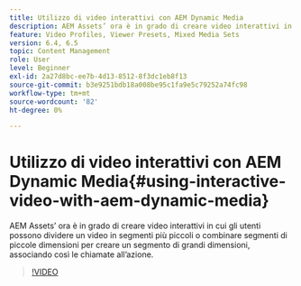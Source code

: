 ```yaml
---
title: Utilizzo di video interattivi con AEM Dynamic Media
description: AEM Assets’ ora è in grado di creare video interattivi in cui gli utenti possono dividere un video in segmenti più piccoli o combinare segmenti di piccole dimensioni per creare un segmento di grandi dimensioni, associando così le chiamate all’azione.
feature: Video Profiles, Viewer Presets, Mixed Media Sets
version: 6.4, 6.5
topic: Content Management
role: User
level: Beginner
exl-id: 2a27d8bc-ee7b-4d13-8512-8f3dc1eb8f13
source-git-commit: b3e9251bdb18a008be95c1fa9e5c79252a74fc98
workflow-type: tm+mt
source-wordcount: '82'
ht-degree: 0%

---
```


# Utilizzo di video interattivi con AEM Dynamic Media{#using-interactive-video-with-aem-dynamic-media}

AEM Assets’ ora è in grado di creare video interattivi in cui gli utenti possono dividere un video in segmenti più piccoli o combinare segmenti di piccole dimensioni per creare un segmento di grandi dimensioni, associando così le chiamate all’azione.

>[!VIDEO](https://video.tv.adobe.com/v/16516?quality=12&learn=on)
